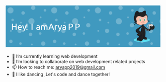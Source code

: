 ![Header](./banner.png)

- 🌱 I’m currently learning web development
- 👯 I’m looking to collaborate on web development related projects
- 📫 How to reach me: aryapp2019@gmail.com
- 💃 I like dancing ,Let's code and dance together!
